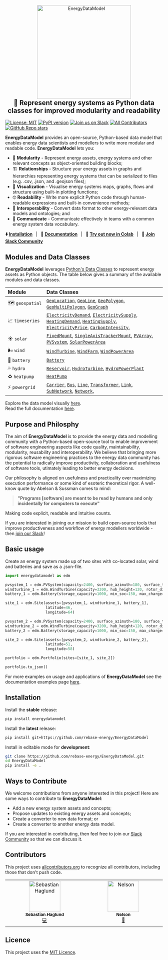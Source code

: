 <div align="center">
    <img width="300" src="https://github.com/rebase-energy/EnergyDataModel/blob/main/assets/energydatamodel-logo.png?raw=true" alt="EnergyDataModel"/>
<h2 style="margin-top: 0px;">
    🔋 Represent energy systems as Python data classes for improved modularity and readability
</h2>
</div>

[![License: MIT](https://img.shields.io/badge/license-MIT-green.svg)](https://opensource.org/licenses/MIT)
[![PyPI version](https://badge.fury.io/py/energydatamodel.svg)](https://badge.fury.io/py/energydatamodel) 
[![Join us on Slack](https://img.shields.io/badge/Join%20us%20on%20Slack-%2362BEAF?style=flat&logo=slack&logoColor=white)](https://dub.sh/yTqMriJ) 
[![All Contributors](https://img.shields.io/github/all-contributors/rebase-energy/EnergyDataModel?color=ee8449&style=flat-square)](#contributors)
[![GitHub Repo stars](https://img.shields.io/github/stars/rebase-energy/EnergyDataModel?style=social)](https://github.com/rebase-energy/EnergyDataModel)

**EnergyDataModel** provides an open-source, Python-based data model that enables energy data scientists and modellers to write more modular and readable code. **EnergyDataModel** lets you: 

* 🧱 **Modularity** - Represent energy assets, energy systems and other relevant concepts as object-oriented building blocks;
* 🏗️ **Relationships** - Structure your energy assets in graphs and hierarchies representing energy systems that can be serialized to files (e.g. .csv, .json, and .geojson files);
* 👀 **Visualization** - Visualise energy systems maps, graphs, flows and structure using built-in plotting functions;
* 🤓 **Readability** - Write more explicit Python code through human-readable expressions and built-in convenience methods; 
* 🧩 **Interoperability** - Convert data format to other energy-relevant data models and ontologies; and 
* 💬 **Communicate** - Communicate effectively in teams with a common energy system data vocabulary. 

**⬇️ [Installation](#installation)**
&ensp;|&ensp;
**📖 [Documentation](https://docs.energydatamodel.org/en/latest/)**
&ensp;|&ensp;
**🚀 [Try out now in Colab](https://colab.research.google.com/github/rebase-energy/EnergyDataModel/blob/main/energydatamodel/examples/example-1-to-json.ipynb)**
&ensp;|&ensp;
**👋 [Join Slack Community](https://dub.sh/yTqMriJ)**

## Modules and Data Classes
**EnergyDataModel** leverages [Python's Data Classes](https://docs.python.org/3/library/dataclasses.html) to represent energy assets as Python objects. The table below gives a summary of the available modules and data classes. 

| Module         | Data Classes     |
| :----          | :----            |
| 🗺️&nbsp;`geospatial` | [`GeoLocation`](https://docs.energydatamodel.org/en/latest/energydatamodel/geospatial.html#energydatamodel.geospatial.GeoLocation), [`GeoLine`](https://docs.energydatamodel.org/en/latest/energydatamodel/geospatial.html#energydatamodel.geospatial.GeoLine), [`GeoPolygon`](https://docs.energydatamodel.org/en/latest/energydatamodel/geospatial.html#energydatamodel.geospatial.GeoPolygon), [`GeoMultiPolygon`](https://docs.energydatamodel.org/en/latest/energydatamodel/geospatial.html#energydatamodel.geospatial.GeoMultiPolygon), [`GeoGraph`](https://docs.energydatamodel.org/en/latest/energydatamodel/geospatial.html#energydatamodel.geospatial.GeoGraph) | 
| 📈&nbsp;`timeseries` | [`ElectricityDemand`](https://docs.energydatamodel.org/en/latest/energydatamodel/timeseries.html#energydatamodel.timeseries.ElectricityDemand), [`ElectricitySupply`](https://docs.energydatamodel.org/en/latest/energydatamodel/timeseries.html#energydatamodel.timeseries.ElectricityDemand), [`HeatingDemand`](https://docs.energydatamodel.org/en/latest/energydatamodel/timeseries.html#energydatamodel.timeseries.HeatingDemand), [`HeatingSupply`](https://docs.energydatamodel.org/en/latest/energydatamodel/timeseries.html#energydatamodel.timeseries.HeatingSupply), [`ElectricityPrice`](https://docs.energydatamodel.org/en/latest/energydatamodel/timeseries.html#energydatamodel.timeseries.ElectricityPrice), [`CarbonIntensity`](https://docs.energydatamodel.org/en/latest/energydatamodel/timeseries.html#energydatamodel.timeseries.CarbonIntensity), | 
| ☀️&nbsp;`solar` | [`FixedMount`](https://docs.energydatamodel.org/en/latest/energydatamodel/solar.html#energydatamodel.solar.FixedMount), [`SingleAxisTrackerMount`](https://docs.energydatamodel.org/en/latest/energydatamodel/solar.html#energydatamodel.solar.SingleAxisTrackerMount), [`PVArray`](https://docs.energydatamodel.org/en/latest/energydatamodel/solar.html#energydatamodel.solar.PVArray), [`PVSystem`](https://docs.energydatamodel.org/en/latest/energydatamodel/solar.html#energydatamodel.solar.PVSystem), [`SolarPowerArea`](https://docs.energydatamodel.org/en/latest/energydatamodel/solar.html#energydatamodel.solar.SolarPowerArea) | 
| 🌬️&nbsp;`wind` | [`WindTurbine`](https://docs.energydatamodel.org/en/latest/energydatamodel/wind.html#energydatamodel.wind.WindTurbine), [`WindFarm`](https://docs.energydatamodel.org/en/latest/energydatamodel/wind.html#energydatamodel.wind.WindFarm), [`WindPowerArea`](https://docs.energydatamodel.org/en/latest/energydatamodel/wind.html#energydatamodel.wind.WindPowerArea) |
| 🔋&nbsp;`battery` | [`Battery`](https://docs.energydatamodel.org/en/latest/energydatamodel/battery.html#energydatamodel.battery.Battery) | 
| 💦&nbsp;`hydro` | [`Reservoir`](https://docs.energydatamodel.org/en/latest/energydatamodel/hydro.html#energydatamodel.hydro.Reservoir), [`HydroTurbine`](https://docs.energydatamodel.org/en/latest/energydatamodel/hydro.html#energydatamodel.hydro.HydroTurbine), [`HydroPowerPlant`](https://docs.energydatamodel.org/en/latest/energydatamodel/hydro.html#energydatamodel.hydro.HydroPowerPlant) |
| ♻️&nbsp;`heatpump` | [`HeatPump`](https://docs.energydatamodel.org/en/latest/energydatamodel/heatpump.html#energydatamodel.heatpump.HeatPump) |
| ⚡&nbsp;`powergrid` | [`Carrier`](https://docs.energydatamodel.org/en/latest/energydatamodel/powergrid.html#energydatamodel.powergrid.Carrier), [`Bus`](https://docs.energydatamodel.org/en/latest/energydatamodel/powergrid.html#energydatamodel.powergrid.Bus), [`Line`](https://docs.energydatamodel.org/en/latest/energydatamodel/powergrid.html#energydatamodel.powergrid.Line), [`Transformer`](https://docs.energydatamodel.org/en/latest/energydatamodel/powergrid.html#energydatamodel.powergrid.Transformer), [`Link`](https://docs.energydatamodel.org/en/latest/energydatamodel/powergrid.html#energydatamodel.powergrid.Link), [`SubNetwork`](https://docs.energydatamodel.org/en/latest/energydatamodel/powergrid.html#energydatamodel.powergrid.SubNetwork), [`Network`](https://docs.energydatamodel.org/en/latest/energydatamodel/powergrid.html#energydatamodel.powergrid.Network), |

Explore the data model visually [here](https://zoomhub.net/Zxa5x). \
Read the full documentation [here](https://docs.energydatamodel.org/en/latest/).

## Purpose and Philosphy
The aim of **EnergyDataModel** is to provide the energy data and modelling community with a Python-based open-source tool to enable improvement of software engineering aspects like code quality, maintainability, modularity, reusability and interoperability. We believe that bringing more rigorous software engineering practices to the energy data community has the potential to radically improve productivity, collaboration and usefulness of software tools, utimately leading to better energy decisions. 

Our philosophy is aligned on usefulness and practicality over maximizing execution performance or some kind of esoteric theoretical rigor. A well-know quote by Abelson & Sussman comes to mind: 

> **"Programs [software] are meant to be read by humans and only incidentally for computers to execute"**

Making code explicit, readable and intuitive counts. 

If you are interested in joining our mission to build open-source tools that improve productiveness and workflow of energy modellers worldwide - then [join our Slack](https://dub.sh/yTqMriJ)!

## Basic usage
Create an energy system made up of two sites with co-located solar, wind and batteries and save as a .json-file. 

```python
import energydatamodel as edm

pvsystem_1 = edm.PVSystem(capacity=2400, surface_azimuth=180, surface_tilt=25)
windturbine_1 = edm.WindTurbine(capacity=3200, hub_height=120, rotor_diameter=100)
battery_1 = edm.Battery(storage_capacity=1000, min_soc=150, max_charge=500, max_discharge=500)

site_1 = edm.Site(assets=[pvsystem_1, windturbine_1, battery_1],
                  latitude=46, 
                  longitude=64)

pvsystem_2 = edm.PVSystem(capacity=2400, surface_azimuth=180, surface_tilt=25)
windturbine_2 = edm.WindTurbine(capacity=3200, hub_height=120, rotor_diameter=100)
battery_2 = edm.Battery(storage_capacity=1000, min_soc=150, max_charge=500, max_discharge=500)

site_2 = edm.Site(assets=[pvsystem_2, windturbine_2, battery_2],
                  latitude=51, 
                  longitude=58)

portfolio = edm.Portfolio(sites=[site_1, site_2])

portfolio.to_json()
```

For more examples on usage and applications of **EnergyDataModel** see the documentation examples page [here](https://docs.energydatamodel.org/en/latest/examples.html).

## Installation
Install the **stable** release: 
```bash
pip install energydatamodel
```

Install the **latest** release: 
```bash
pip install git+https://github.com/rebase-energy/EnergyDataModel
```

Install in editable mode for **development**: 
```bash
git clone https://github.com/rebase-energy/EnergyDataModel.git
cd EnergyDataModel
pip install -e . 
```

## Ways to Contribute
We welcome contributions from anyone interested in this project! Here are some ways to contribute to **EnergyDataModel**:

* Add a new energy system assets and concepts;
* Propose updates to existing energy assets and concepts; 
* Create a converter to new data format; or
* Create a converter to another energy data model.

If you are interested in contributing, then feel free to join our [Slack Community](https://dub.sh/yTqMriJ) so that we can discuss it. 

## Contributors
This project uses [allcontributors.org](https://allcontributors.org/) to recognize all contributors, including those that don't push code. 

<!-- ALL-CONTRIBUTORS-LIST:START - Do not remove or modify this section -->
<!-- prettier-ignore-start -->
<!-- markdownlint-disable -->
<table>
  <tbody>
    <tr>
      <td align="center" valign="top" width="14.28%"><a href="https://github.com/sebaheg"><img src="https://avatars.githubusercontent.com/u/26311427?v=4?s=100" width="100px;" alt="Sebastian Haglund"/><br /><sub><b>Sebastian Haglund</b></sub></a><br /><a href="#code-sebaheg" title="Code">💻</a></td>
      <td align="center" valign="top" width="14.28%"><a href="https://github.com/nelson-sommerfeldt"><img src="https://avatars.githubusercontent.com/u/95913116?v=4?s=100" width="100px;" alt="Nelson"/><br /><sub><b>Nelson</b></sub></a><br /><a href="#ideas-nelson-sommerfeldt" title="Ideas, Planning, & Feedback">🤔</a></td>
    </tr>
  </tbody>
</table>

<!-- markdownlint-restore -->
<!-- prettier-ignore-end -->

<!-- ALL-CONTRIBUTORS-LIST:END -->

## Licence
This project uses the [MIT Licence](LICENCE.md).  
